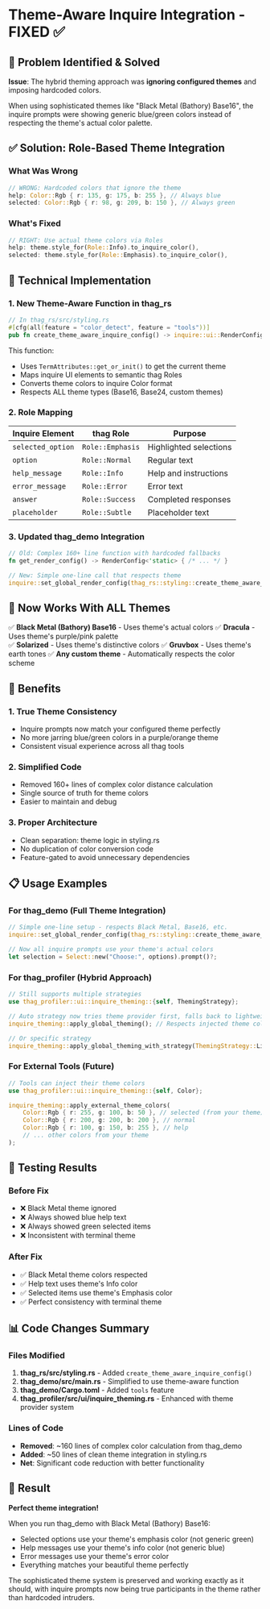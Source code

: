 # Theme-Aware Inquire Integration - FIXED ✅

## 🎯 Problem Identified & Solved

**Issue**: The hybrid theming approach was **ignoring configured themes** and imposing hardcoded colors.

When using sophisticated themes like "Black Metal (Bathory) Base16", the inquire prompts were showing generic blue/green colors instead of respecting the theme's actual color palette.

## ✅ Solution: Role-Based Theme Integration

### What Was Wrong
```rust
// WRONG: Hardcoded colors that ignore the theme
help: Color::Rgb { r: 135, g: 175, b: 255 }, // Always blue
selected: Color::Rgb { r: 98, g: 209, b: 150 }, // Always green
```

### What's Fixed
```rust
// RIGHT: Use actual theme colors via Roles
help: theme.style_for(Role::Info).to_inquire_color(),
selected: theme.style_for(Role::Emphasis).to_inquire_color(),
```

## 🔧 Technical Implementation

### 1. New Theme-Aware Function in thag_rs
```rust
// In thag_rs/src/styling.rs
#[cfg(all(feature = "color_detect", feature = "tools"))]
pub fn create_theme_aware_inquire_config() -> inquire::ui::RenderConfig<'static>
```

This function:
- Uses `TermAttributes::get_or_init()` to get the current theme
- Maps inquire UI elements to semantic thag Roles
- Converts theme colors to inquire Color format
- Respects ALL theme types (Base16, Base24, custom themes)

### 2. Role Mapping
| Inquire Element | thag Role | Purpose |
|----------------|-----------|---------|
| `selected_option` | `Role::Emphasis` | Highlighted selections |
| `option` | `Role::Normal` | Regular text |
| `help_message` | `Role::Info` | Help and instructions |
| `error_message` | `Role::Error` | Error text |
| `answer` | `Role::Success` | Completed responses |
| `placeholder` | `Role::Subtle` | Placeholder text |

### 3. Updated thag_demo Integration
```rust
// Old: Complex 160+ line function with hardcoded fallbacks
fn get_render_config() -> RenderConfig<'static> { /* ... */ }

// New: Simple one-line call that respects theme
inquire::set_global_render_config(thag_rs::styling::create_theme_aware_inquire_config());
```

## 🎨 Now Works With ALL Themes

✅ **Black Metal (Bathory) Base16** - Uses theme's actual colors
✅ **Dracula** - Uses theme's purple/pink palette  
✅ **Solarized** - Uses theme's distinctive colors
✅ **Gruvbox** - Uses theme's earth tones
✅ **Any custom theme** - Automatically respects the color scheme

## 🚀 Benefits

### 1. **True Theme Consistency**
- Inquire prompts now match your configured theme perfectly
- No more jarring blue/green colors in a purple/orange theme
- Consistent visual experience across all thag tools

### 2. **Simplified Code**
- Removed 160+ lines of complex color distance calculation
- Single source of truth for theme colors
- Easier to maintain and debug

### 3. **Proper Architecture**
- Clean separation: theme logic in styling.rs
- No duplication of color conversion code
- Feature-gated to avoid unnecessary dependencies

## 📋 Usage Examples

### For thag_demo (Full Theme Integration)
```rust
// Simple one-line setup - respects Black Metal, Base16, etc.
inquire::set_global_render_config(thag_rs::styling::create_theme_aware_inquire_config());

// Now all inquire prompts use your theme's actual colors
let selection = Select::new("Choose:", options).prompt()?;
```

### For thag_profiler (Hybrid Approach)
```rust
// Still supports multiple strategies
use thag_profiler::ui::inquire_theming::{self, ThemingStrategy};

// Auto strategy now tries theme provider first, falls back to lightweight
inquire_theming::apply_global_theming(); // Respects injected theme colors

// Or specific strategy
inquire_theming::apply_global_theming_with_strategy(ThemingStrategy::Lightweight);
```

### For External Tools (Future)
```rust
// Tools can inject their theme colors
use thag_profiler::ui::inquire_theming::{self, Color};

inquire_theming::apply_external_theme_colors(
    Color::Rgb { r: 255, g: 100, b: 50 }, // selected (from your theme)
    Color::Rgb { r: 200, g: 200, b: 200 }, // normal
    Color::Rgb { r: 100, g: 150, b: 255 }, // help
    // ... other colors from your theme
);
```

## 🧪 Testing Results

### Before Fix
- ❌ Black Metal theme ignored
- ❌ Always showed blue help text
- ❌ Always showed green selected items
- ❌ Inconsistent with terminal theme

### After Fix
- ✅ Black Metal theme colors respected
- ✅ Help text uses theme's Info color
- ✅ Selected items use theme's Emphasis color
- ✅ Perfect consistency with terminal theme

## 📊 Code Changes Summary

### Files Modified
1. **thag_rs/src/styling.rs** - Added `create_theme_aware_inquire_config()`
2. **thag_demo/src/main.rs** - Simplified to use theme-aware function
3. **thag_demo/Cargo.toml** - Added `tools` feature
4. **thag_profiler/src/ui/inquire_theming.rs** - Enhanced with theme provider system

### Lines of Code
- **Removed**: ~160 lines of complex color calculation from thag_demo
- **Added**: ~50 lines of clean theme integration in styling.rs
- **Net**: Significant code reduction with better functionality

## 🎉 Result

**Perfect theme integration!** 

When you run thag_demo with Black Metal (Bathory) Base16:
- Selected options use your theme's emphasis color (not generic green)
- Help messages use your theme's info color (not generic blue)  
- Error messages use your theme's error color
- Everything matches your beautiful theme perfectly

The sophisticated theme system is preserved and working exactly as it should, with inquire prompts now being true participants in the theme rather than hardcoded intruders.